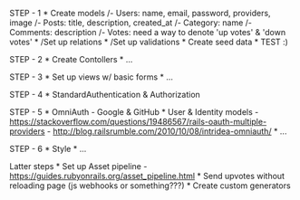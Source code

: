 STEP - 1
    *   Create models 
        /-   Users: name, email, password, providers, image
        /-   Posts: title, description, created_at
        /-   Category: name
        /-   Comments: description
        /-   Votes: need a way to denote 'up votes' & 'down votes'
    *   /Set up relations
    *   /Set up validations
    *   Create seed data
    *   TEST :)

STEP - 2
    *   Create Contollers
    *   ...

STEP - 3
    *   Set up views w/ basic forms
    *   ...

STEP - 4
    *   StandardAuthentication & Authorization

STEP - 5
    *   OmniAuth - Google & GitHub
    *   User & Identity models
        -   https://stackoverflow.com/questions/19486567/rails-oauth-multiple-providers
        -   http://blog.railsrumble.com/2010/10/08/intridea-omniauth/
    *   ...

STEP - 6
    *   Style
    *   ...


Latter steps
    *   Set up Asset pipeline - https://guides.rubyonrails.org/asset_pipeline.html
    *   Send upvotes without reloading page (js webhooks or something???)
    *   Create custom generators